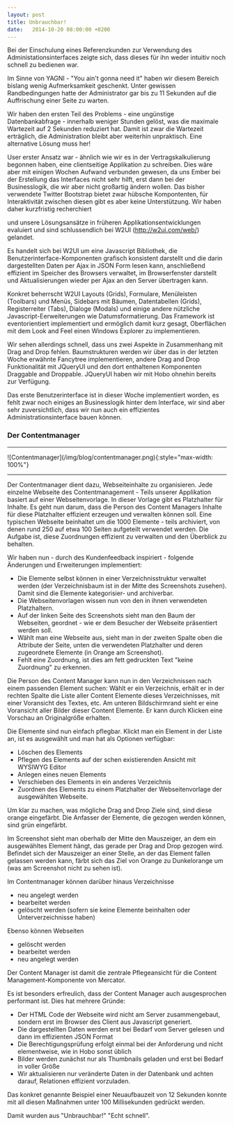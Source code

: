 ```yaml
---
layout: post
title: Unbrauchbar!
date:   2014-10-20 08:00:00 +0200
---
```


Bei der Einschulung eines Referenzkunden zur Verwendung des
Administationsinterfaces zeigte sich, dass dieses für ihn weder intuitiv
noch schnell zu bedienen war.

Im Sinne von YAGNI - "You ain't gonna need it" haben wir diesem
Bereich bislang wenig Aufmerksamkeit geschenkt. Unter gewissen
Randbedingungen hatte der Administrator gar bis zu 11 Sekunden auf die
Auffrischung einer Seite zu warten.

Wir haben den ersten Teil des Problems - eine ungünstige
Datenbankabfrage - innerhalb weniger Stunden gelöst, was die maximale
Wartezeit auf 2 Sekunden reduziert hat. Damit ist zwar die Wartezeit
erträglich, die Administration bleibt aber weiterhin unpraktisch. Eine
alternative Lösung muss her!

User erster Ansatz war - ähnlich wie wir es in der Vertragskalkulierung
begonnen haben, eine clientseitige Applikation zu schreiben. Dies wäre
aber mit einigen Wochen Aufwand verbunden gewesen, da uns Ember bei der
Erstellung das Interfaces nicht sehr hilft, erst dann bei der
Businesslogik, die wir aber nicht großartig ändern wollen. Das bisher
verwendete Twitter Bootstrap bietet zwar hübsche Kompontenten, für
Interaktivität zwischen diesen gibt es aber keine Unterstützung. Wir
haben daher kurzfristig recherchiert

und unsere Lösungsansätze in früheren Applikationsentwicklungen
evaluiert und sind schlussendlich bei W2UI (http://w2ui.com/web/)
gelandet.

Es handelt sich bei W2UI um eine Javascript Bibliothek, die
Benutzerinterface-Komponenten grafisch konsistent darstellt und die
darin dargestellten Daten per Ajax in JSON Form lesen kann, anschließend
effizient im Speicher des Browsers verwaltet, im Browserfenster
darstellt und Aktualisierungen wieder per Ajax an den Server übertragen
kann.

Konkret beherrscht W2UI Layouts (Grids), Formulare, Menüleisten
(Toolbars) und Menüs, Sidebars mit Bäumen, Datentabellen (Grids),
Registerreiter (Tabs), Dialoge (Modals) und einige andere nützliche
Javascript-Eerweiterungen wie Datumsformatierung. Das Framework ist
eventorientiert implementiert und ermöglich damit kurz gesagt,
Oberflächen mit dem Look and Feel einen Windows Explorer zu
implementieren.

Wir sehen allerdings schnell, dass uns zwei Aspekte in Zusammenhang mit
Drag and Drop fehlen. Baumstrukturen werden wir über das in der letzten
Woche erwähnte Fancytree implementieren, andere Drag and Drop
Funktionalität mit JQueryUI und den dort enthaltenen Komponenten
Draggable and Droppable. JQueryUI haben wir mit Hobo ohnehin bereits zur
Verfügung.

Das erste Benutzerinterface ist in dieser Woche implementiert worden, es
fehlt zwar noch einiges an Businesslogik hinter dem Interface, wir sind
aber sehr zuversichtlich, dass wir nun auch ein effizientes
Administrationsinterface bauen können.

### Der Contentmanager

<hr/>
![Contentmanager](/img/blog/contentmanager.png){:style="max-width: 100%"}
<hr/>

Der Contentmanager dient dazu, Webseiteinhalte zu organisieren. Jede
einzelne Webseite des Contentmanagement - Teils unserer Applikation
basiert auf einer Webseitenvorlage. In dieser Vorlage gibt es
Platzhalter für Inhalte. Es geht nun darum, dass die Person des Content
Managers Inhalte für diese Platzhalter effizient erzeugen und verwalten
können soll. Eine typischen Webseite beinhaltet um die 1000 Elemente -
teils archiviert, von denen rund 250 auf etwa 100 Seiten aufgeteilt
verwendet werden. Die Aufgabe ist, diese Zuordnungen effizient zu
verwalten und den Überblick zu behalten.

Wir haben nun - durch des Kundenfeedback inspiriert - folgende
Änderungen und Erweiterungen implementiert:

-   Die Elemente selbst können in einer Verzeichnisstruktur verwaltet
    werden (der Verzeichnisbaum ist in der Mitte des
    Screenshots zusehen). Damit sind die Elemente kategorisier-
    und archiverbar.
-   Die Webseitenvorlagen wissen nun von den in ihnen
    verwendeten Platzhaltern.
-   Auf der linken Seite des Screenshots sieht man den Baum der
    Webseiten, geordnet - wie er dem Besucher der Webseite präsentiert
    werden soll.
-   Wählt man eine Webseite aus, sieht man in der zweiten Spalte oben
    die Attribute der Seite, unten die verwendeten Platzhalter und deren
    zugeordnete Elemente (in Orange am Screenshot).
-   Fehlt eine Zuordnung, ist dies am fett gedruckten Text "keine
    Zuordnung" zu erkennen.

Die Person des Content Manager kann nun in den Verzeichnissen nach einem
passenden Element suchen: Wählt er ein Verzeichnis, erhält er in der
rechten Spalte die Liste aller Content Elemente dieses Verzeichnisses,
mit einer Voransicht des Textes, etc. Am unteren Bildschirmrand sieht er
eine Voransicht aller Bilder dieser Content Elemente. Er kann durch
Klicken eine Vorschau an Originalgröße erhalten.

Die Elemente sind nun einfach pflegbar. Klickt man ein Element in der
Liste an, ist es ausgewählt und man hat als Optionen verfügbar:

-   Löschen des Elements
-   Pflegen des Elements auf der schen existierenden Ansicht mit WYSIWYG
    Editor
-   Anlegen eines neuen Elements
-   Verschieben des Elements in ein anderes Verzeichnis
-   Zuordnen des Elements zu einem Platzhalter der Webseitenvorlage der
    ausgewählten Webseite.

Um klar zu machen, was mögliche Drag and Drop Ziele sind, sind diese
orange eingefärbt. Die Anfasser der Elemente, die gezogen werden können,
sind grün eingefärbt.

Im Screenshot sieht man oberhalb der Mitte den Mauszeiger, an dem ein
ausgewähltes Element hängt, das gerade per Drag and Drop gezogen wird.
Befindet sich der Mauszeiger an einer Stelle, an der das Element fallen
gelassen werden kann, färbt sich das Ziel von Orange zu Dunkelorange um
(was am Screenshot nicht zu sehen ist).

Im Contentmanager können darüber hinaus Verzeichnisse

-   neu angelegt werden
-   bearbeitet werden
-   gelöscht werden (sofern sie keine Elemente beinhalten oder
    Unterverzeichnisse haben)

Ebenso können Webseiten

-   gelöscht werden
-   bearbeitet werden
-   neu angelegt werden

Der Content Manager ist damit die zentrale Pflegeansicht für die Content
Management-Komponente von Mercator.

Es ist besonders erfreulich, dass der Content Manager auch ausgesprochen
performant ist. Dies hat mehrere Gründe:

-   Der HTML Code der Webseite wird nicht am Server zusammengebaut,
    sondern erst im Browser des Client aus Javascript generiert.
-   Die dargestellten Daten werden erst bei Bedarf vom Server gelesen
    und dann im effizienten JSON Format
-   Die Berechtigungsprüfung erfolgt einmal bei der Anforderung und
    nicht elementweise, wie in Hobo sonst üblich
-   Bilder werden zunächst nur als Thumbnails geladen und erst bei
    Bedarf in voller Größe
-   Wir aktualisieren nur veränderte Daten in der Datenbank und achten
    darauf, Relationen effizient vorzuladen.

Das konkret genannte Beispiel einer Neuaufbauzeit von 12 Sekunden konnte
mit all diesen Maßnahmen unter 100 Millisekunden gedrückt werden.

Damit wurden aus "Unbrauchbar!" "Echt schnell".